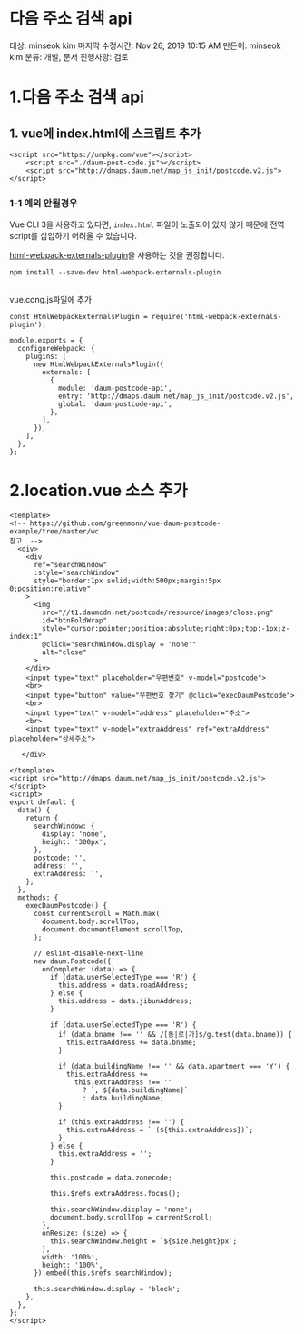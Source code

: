 # 다음 주소 검색 api

대상: minseok kim
마지막 수정시간: Nov 26, 2019 10:15 AM
만든이: minseok kim
분류: 개발, 문서
진행사항: 검토

# 1.다음 주소 검색 api

## 1. vue에 index.html에 스크립트 추가

    <script src="https://unpkg.com/vue"></script>
        <script src="./daum-post-code.js"></script>
        <script src="http://dmaps.daum.net/map_js_init/postcode.v2.js"></script>

### 1-1 예외 안될경우

Vue CLI 3을 사용하고 있다면, `index.html` 파일이 노출되어 있지 않기 때문에 전역 script를 삽입하기 어려울 수 있습니다.

[html-webpack-externals-plugin](https://www.npmjs.com/package/html-webpack-externals-plugin)을 사용하는 것을 권장합니다.

    npm install --save-dev html-webpack-externals-plugin

## 

vue.cong.js파일에 추가

    const HtmlWebpackExternalsPlugin = require('html-webpack-externals-plugin');
    
    module.exports = {
      configureWebpack: {
        plugins: [
          new HtmlWebpackExternalsPlugin({
            externals: [
              {
                module: 'daum-postcode-api',
                entry: 'http://dmaps.daum.net/map_js_init/postcode.v2.js',
                global: 'daum-postcode-api',
              },
            ],
          }),
        ],
      },
    };

# 2.location.vue 소스 추가

    <template>
    <!-- https://github.com/greenmonn/vue-daum-postcode-example/tree/master/wc 
    참고  -->
      <div>
        <div
          ref="searchWindow"
          :style="searchWindow"
          style="border:1px solid;width:500px;margin:5px 0;position:relative"
        >
          <img
            src="//t1.daumcdn.net/postcode/resource/images/close.png"
            id="btnFoldWrap"
            style="cursor:pointer;position:absolute;right:0px;top:-1px;z-index:1"
            @click="searchWindow.display = 'none'"
            alt="close"
          >
        </div>
        <input type="text" placeholder="우편번호" v-model="postcode">
        <br>
        <input type="button" value="우편번호 찾기" @click="execDaumPostcode">
        <br>
        <input type="text" v-model="address" placeholder="주소">
        <br>
        <input type="text" v-model="extraAddress" ref="extraAddress" placeholder="상세주소">
     
       </div>
      
    </template>
    <script src="http://dmaps.daum.net/map_js_init/postcode.v2.js"></script>
    <script>
    export default {
      data() {
        return {
          searchWindow: {
            display: 'none',
            height: '300px',
          },
          postcode: '',
          address: '',
          extraAddress: '',
        };
      },
      methods: {
        execDaumPostcode() {
          const currentScroll = Math.max(
            document.body.scrollTop,
            document.documentElement.scrollTop,
          );
    
          // eslint-disable-next-line
          new daum.Postcode({
            onComplete: (data) => {
              if (data.userSelectedType === 'R') {
                this.address = data.roadAddress;
              } else {
                this.address = data.jibunAddress;
              }
    
              if (data.userSelectedType === 'R') {
                if (data.bname !== '' && /[동|로|가]$/g.test(data.bname)) {
                  this.extraAddress += data.bname;
                }
    
                if (data.buildingName !== '' && data.apartment === 'Y') {
                  this.extraAddress +=
                    this.extraAddress !== ''
                      ? `, ${data.buildingName}`
                      : data.buildingName;
                }
    
                if (this.extraAddress !== '') {
                  this.extraAddress = ` (${this.extraAddress})`;
                }
              } else {
                this.extraAddress = '';
              }
    
              this.postcode = data.zonecode;
    
              this.$refs.extraAddress.focus();
    
              this.searchWindow.display = 'none';
              document.body.scrollTop = currentScroll;
            },
            onResize: (size) => {
              this.searchWindow.height = `${size.height}px`;
            },
            width: '100%',
            height: '100%',
          }).embed(this.$refs.searchWindow);
    
          this.searchWindow.display = 'block';
        },
      },
    };
    </script>